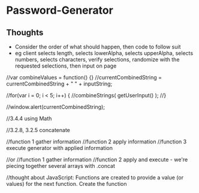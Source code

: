 # Password-Generator

## Thoughts
* Consider the order of what should happen, then code to follow suit
* eg client selects length, selects lowerAlpha, selects upperAlpha, selects numbers, selects characters, verify selections, randomize with the requested selections, then input on page


//var combineValues = function() {}
  //currentCombinedString = currentCombinedString + " " + inputString;

//for(var i = 0; i < 5; i++) {
  //combineStrings( getUserInput() );
//}

//window.alert(currentCombinedString);

//3.4.4 using Math

//3.2.8, 3.2.5 concatenate

//function 1 gather information
//function 2 apply information
//function 3 execute generator with applied information

//or
//function 1 gather information
//function 2 apply and execute - we're piecing together several arrays with .concat

//thought about JavaScript: Functions are created to provide a value (or values) for the next function.  Create the function